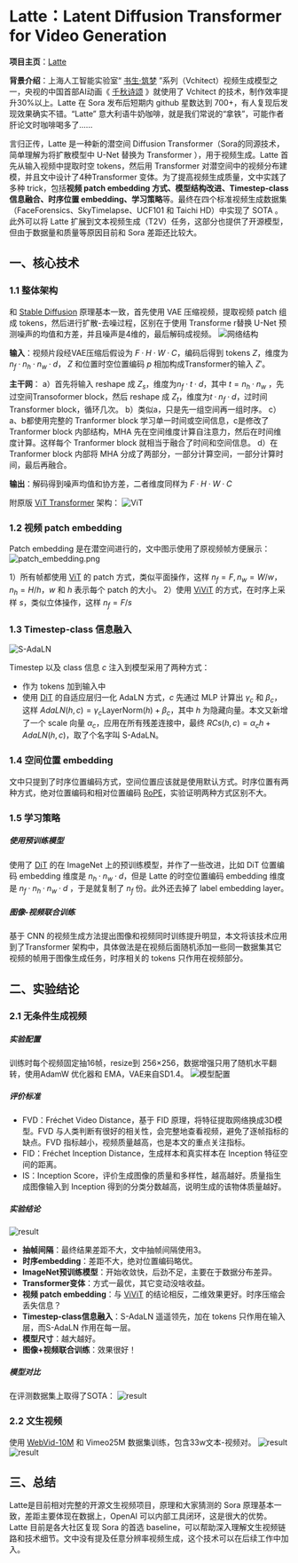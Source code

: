 # Latte：Latent Diffusion Transformer for Video Generation

**项目主页**：[Latte](https://maxin-cn.github.io/latte_project/)

**背景介绍**：上海人工智能实验室“ [书生·筑梦](https://vchitect.intern-ai.org.cn/) ”系列（Vchitect）视频生成模型之一，央视的中国首部AI动画《 [千秋诗颂](https://tv.cctv.com/2024/02/26/VIDAUw4U4rxtLHnKuKP9dFZV240226.shtml) 》就使用了 Vchitect 的技术，制作效率提升30%以上。Latte 在 Sora 发布后短期内 github 星数达到 700+，有人复现后发现效果确实不错。“Latte” 意大利语牛奶咖啡，就是我们常说的“拿铁”，可能作者肝论文时咖啡喝多了......

言归正传，Latte 是一种新的潜空间 Diffusion Transformer（Sora的同源技术，简单理解为将扩散模型中 U-Net 替换为 Transformer ），用于视频生成。Latte 首先从输入视频中提取时空 tokens，然后用 Transformer 对潜空间中的视频分布建模，并且文中设计了4种Transformer 变体。为了提高视频生成质量，文中实践了多种 trick，包括**视频 patch embedding 方式、模型结构改进、Timestep-class 信息融合、时序位置 embedding、学习策略**等。最终在四个标准视频生成数据集（FaceForensics、SkyTimelapse、UCF101 和 Taichi HD）中实现了 SOTA 。此外可以将 Latte 扩展到文本视频生成（T2V）任务，这部分也提供了开源模型，但由于数据量和质量等原因目前和 Sora 差距还比较大。

## 一、核心技术

### 1.1 整体架构

和 [Stable Diffusion](https://stable-diffusion-art.com/how-stable-diffusion-work/) 原理基本一致，首先使用 VAE 压缩视频，提取视频 patch 组成 tokens，然后进行扩散-去噪过程，区别在于使用 Transforme r替换 U-Net 预测噪声的均值和方差，并且噪声是4维的，最后解码成视频。
![网络结构](../assets/Latte/Latte网络结构.png)

**输入**：视频片段经VAE压缩后假设为 $F·H·W·C$，编码后得到 tokens $Z$，维度为$n_f·n_h·n_w·d$， $Z$ 和位置时空位置编码  $p$ 相加构成Transformer的输入 $Z'$。

**主干网**：
a）首先将输入 reshape 成 $Z_s$，维度为$n_f·t·d$，其中 $t=n_h·n_w$ ，先过空间Transoformer block，然后 reshape 成 $Z_t$，维度为$t·n_f·d$，过时间 Transformer block，循环几次。
b）类似a，只是先一组空间再一组时序。
c）a、b都使用完整的 Tranformer block 学习单一时间或空间信息，c是修改了 Tranformer block 内部结构，MHA 先在空间维度计算自注意力，然后在时间维度计算。这样每个 Tranformer block 就相当于融合了时间和空间信息。
d）在 Tranformer block 内部将 MHA 分成了两部分，一部分计算空间，一部分计算时间，最后再融合。

**输出**：解码得到噪声均值和协方差，二者维度同样为 $F·H·W·C$

附原版 [ViT Transformer](http://arxiv.org/abs/2010.11929) 架构：
![ViT](../assets/Latte/ViT.png)

### 1.2 视频 patch embedding

Patch embedding 是在潜空间进行的，文中图示使用了原视频帧方便展示：
![patch_embedding.png](../assets/Latte/patch_embedding.png)

1）所有帧都使用 [ViT](http://arxiv.org/abs/2010.11929) 的 patch 方式，类似平面操作，这样 $n_f=F, n_w=W/w，n_h=H/h$，$w$ 和 $h$ 表示每个 patch 的大小。
2）使用 [ViViT](https://arxiv.org/pdf/2103.15691v2.pdf) 的方式，在时序上采样 $s$，类似立体操作，这样 $n_f=F/s$

### 1.3 Timestep-class 信息融入

![S-AdaLN](../assets/Latte/S-AdaLN.png)

Timestep 以及 class 信息 $c$ 注入到模型采用了两种方式：

* 作为 tokens 加到输入中
* 使用 [DiT](https://arxiv.org/abs/2212.09748) 的自适应层归一化 AdaLN 方式，$c$ 先通过 MLP 计算出 $γ_c$ 和 $β_c$，这样 $AdaLN(h, c) = γ_c{\text{LayerNorm}}(h)+β_c$，其中 $h$ 为隐藏向量。本文又新增了一个 scale 向量 $α_c$，应用在所有残差连接中，最终 $RCs(h, c) = α_ch + AdaLN(h, c)$，取了个名字叫 S-AdaLN。

### 1.4 空间位置 embedding

文中只提到了时序位置编码方式，空间位置应该就是使用默认方式。时序位置有两种方式，绝对位置编码和相对位置编码 [RoPE](https://arxiv.org/abs/2104.09864)，实验证明两种方式区别不大。

### 1.5 学习策略

##### 使用预训练模型

使用了 [DiT](https://arxiv.org/abs/2212.09748) 的在 ImageNet 上的预训练模型，并作了一些改进，比如 DiT 位置编码 embedding 维度是 $n_h·n_w·d$，但是 Latte 的时空位置编码 embedding 维度是 $n_f·n_h·n_w·d$ ，于是就复制了 $n_f$ 份。此外还去掉了 label embedding layer。

##### 图像-视频联合训练

基于 CNN 的视频生成方法提出图像和视频同时训练提升明显，本文将该技术应用到了Transformer 架构中，具体做法是在视频后面随机添加一些同一数据集其它视频的帧用于图像生成任务，时序相关的 tokens 只作用在视频部分。

## 二、实验结论

### 2.1 无条件生成视频

##### 实验配置

训练时每个视频固定抽16帧，resize到 256×256，数据增强只用了随机水平翻转，使用AdamW 优化器和 EMA，VAE来自SD1.4。
![模型配置](../assets/Latte/模型配置.png)

##### 评价标准

- FVD：Fréchet Video Distance，基于 FID 原理，将特征提取网络换成3D模型。FVD 与人类判断有很好的相关性，会完整地查看视频，避免了逐帧指标的缺点。FVD 指标越小，视频质量越高，也是本文的重点关注指标。
- FID：Fréchet Inception Distance，生成样本和真实样本在 Inception 特征空间的距离。
- IS：Inception Score，评价生成图像的质量和多样性，越高越好。质量指生成图像输入到 Inception 得到的分类分数越高，说明生成的该物体质量越好。

##### 实验结论

![result](../assets/Latte/training_FVD.png)

- **抽帧间隔**：最终结果差距不大，文中抽帧间隔使用3。
- **时序embedding**：差距不大，绝对位置编码略优。
- **ImageNet预训练模型**：开始收敛快，后劲不足，主要在于数据分布差异。
- **Transformer变体**：方式一最优，其它变动没啥收益。
- **视频 patch embedding**：与 [ViViT](https://arxiv.org/pdf/2103.15691v2.pdf) 的结论相反，二维效果更好。时序压缩会丢失信息？
- **Timestep-class信息融入**：S-AdaLN 遥遥领先，加在 tokens 只作用在输入层，而S-AdaLN 作用在每一层。
- **模型尺寸**：越大越好。
- **图像+视频联合训练**：效果很好！

##### 模型对比

在评测数据集上取得了SOTA：
![result](../assets/Latte/result.jpg)

### 2.2 文生视频

使用 [WebVid-10M](https://github.com/m-bain/webvid) 和 Vimeo25M 数据集训练，包含33w文本-视频对。
![result](../assets/Latte/T2V1.png)
![result](../assets/Latte/T2V2.png)

## 三、总结

Latte是目前相对完整的开源文生视频项目，原理和大家猜测的 Sora 原理基本一致，差距主要体现在数据上，OpenAI 可以内部工具闭环，这是很大的优势。Latte 目前是各大社区复现 Sora 的首选 baseline，可以帮助深入理解文生视频链路和技术细节。文中没有提及任意分辨率视频生成，这个技术可以在后续工作中加入。

